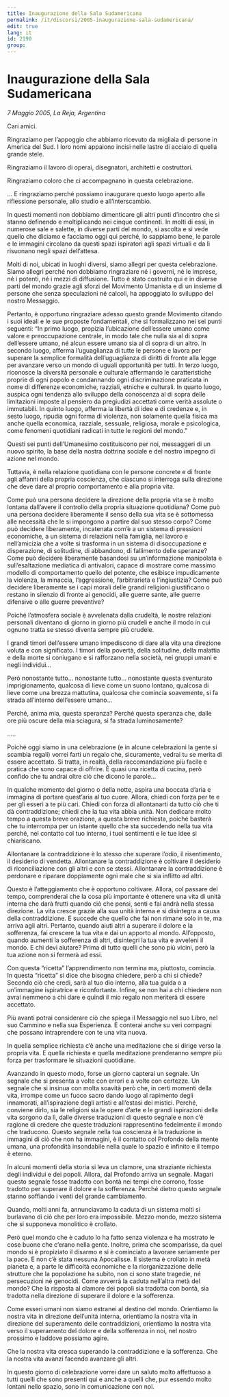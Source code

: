 ```yaml
---
title: Inaugurazione della Sala Sudamericana
permalink: /it/discorsi/2005-inaugurazione-sala-sudamericana/
edit: true
lang: it
id: 2190
group:
---
```


# Inaugurazione della Sala Sudamericana
_7 Maggio 2005, La Reja, Argentina_

Cari amici.

Ringraziamo per l’appoggio che abbiamo ricevuto da migliaia di persone in America del Sud. I loro nomi appaiono incisi nelle lastre di acciaio di quella grande stele.

Ringraziamo il lavoro di operai, disegnatori, architetti e costruttori.

Ringraziamo coloro che ci accompagnano in questa celebrazione.

… E ringraziamo perché possiamo inaugurare questo luogo aperto alla riflessione personale, allo studio e all’interscambio.

In questi momenti non dobbiamo dimenticare gli altri punti d’incontro che si stanno definendo e moltiplicando nei cinque continenti. In molti di essi, in numerose sale e salette, in diverse parti del mondo, si ascolta e si vede quello che diciamo e facciamo oggi qui perché, lo sappiamo bene, le parole e le immagini circolano da questi spazi ispiratori agli spazi virtuali e da lì risuonano negli spazi dell’attesa.

Molti di noi, ubicati in luoghi diversi, siamo allegri per questa celebrazione. Siamo allegri perché non dobbiamo ringraziare né i governi, né le imprese, né i potenti, né i mezzi di diffusione. Tutto è stato costruito qui e in diverse parti del mondo grazie agli sforzi del Movimento Umanista e di un insieme di persone che senza speculazioni né calcoli, ha appoggiato lo sviluppo del nostro Messaggio.

Pertanto, è opportuno ringraziare adesso questo grande Movimento citando i suoi ideali e le sue proposte fondamentali, che si formalizzano nei sei punti seguenti: “In primo luogo, propizia l’ubicazione dell’essere umano come valore e preoccupazione centrale, in modo tale che nulla sia al di sopra dell’essere umano, né alcun essere umano sia al di sopra di un altro. In secondo luogo, afferma l’uguaglianza di tutte le persone e lavora per superare la semplice formalità dell’uguaglianza di diritti di fronte alla legge per avanzare verso un mondo di uguali opportunità per tutti. In terzo luogo, riconosce la diversità personale e culturale affermando le caratteristiche proprie di ogni popolo e condannando ogni discriminazione praticata in nome di differenze economiche, razziali, etniche e culturali. In quarto luogo, auspica ogni tendenza allo sviluppo della conoscenza  al di sopra delle limitazioni imposte al pensiero da pregiudizi accettati come verità assolute o immutabili. In quinto luogo, afferma la libertà di idee e di credenze e, in sesto luogo, ripudia ogni forma di violenza, non solamente quella fisica ma anche quella economica, razziale, sessuale, religiosa, morale e psicologica, come fenomeni quotidiani radicati in tutte le regioni del mondo.”

Questi sei punti dell’Umanesimo costituiscono per noi, messaggeri di un nuovo spirito, la base della nostra dottrina sociale e del nostro impegno di azione nel mondo.

Tuttavia, è nella relazione quotidiana con le persone concrete e di fronte agli affanni della propria coscienza, che ciascuno si interroga sulla direzione che deve dare al proprio comportamento e alla propria vita.

Come può una persona decidere la direzione della propria vita se è molto lontana dall’avere il controllo della propria situazione quotidiana? Come può una persona decidere liberamente il senso della sua vita se è sottomessa alle necessità che le si impongono a partire dal suo stesso corpo? Come può decidere liberamente, incatenata com’è a un sistema di pressioni economiche, a un sistema di relazioni nella famiglia, nel lavoro e nell’amicizia che a volte si trasforma in un sistema di disoccupazione e disperazione, di solitudine, di abbandono, di fallimento delle speranze? Come può decidere liberamente basandosi su un’informazione manipolata e sull’esaltazione mediatica di antivalori, capace di mostrare come massimo modello di comportamento quello del potente, che esibisce impudicamente la violenza, la minaccia, l’aggressione, l’arbitrarietà e l’ingiustizia? Come può decidere liberamente se i capi morali delle grandi religioni giustificano o restano in silenzio di fronte ai genocidi, alle guerre sante, alle guerre difensive o alle guerre preventive?

Poiché l’atmosfera sociale è avvelenata dalla crudeltà, le nostre relazioni personali diventano di giorno in giorno  più crudeli e anche il modo in cui ognuno tratta se stesso diventa sempre più crudele.

I grandi timori dell’essere umano impediscono di dare alla vita una direzione voluta e con significato. I timori della povertà, della solitudine, della malattia e della morte si coniugano e si rafforzano nella società, nei gruppi umani e negli individui…

Però nonostante tutto… nonostante tutto… nonostante questa sventurato imprigionamento, qualcosa di lieve come un suono lontano, qualcosa di lieve come una brezza mattutina, qualcosa che comincia soavemente, si fa strada all’interno dell’essere umano…

Perché, anima mia, questa speranza? Perché questa speranza che, dalle ore più oscure della mia sciagura, si fa strada luminosamente?

…..

Poiché oggi siamo in una celebrazione (e in alcune celebrazioni la gente si scambia regali) vorrei farti un regalo che, sicuramente, vedrai tu se merita di essere accettato. Si tratta, in realtà, della raccomandazione più facile e pratica che sono capace di offrire. È quasi una ricetta di cucina, però confido che tu andrai oltre ciò che dicono le parole…

In qualche momento del giorno o della notte, aspira una boccata d’aria e immagina di portare quest’aria al tuo cuore. Allora, chiedi con forza per te e per gli esseri a te più cari. Chiedi con forza di allontanarti da tutto ciò che ti dà contraddizione; chiedi che la tua vita abbia unità. Non dedicare molto tempo a questa breve orazione, a questa breve richiesta, poiché basterà che tu interrompa per un istante quello che sta succedendo nella tua vita perché, nel contatto col tuo interno, i tuoi sentimenti e le tue idee si chiariscano.

Allontanare la contraddizione è lo stesso che superare l’odio, il risentimento, il desiderio di vendetta. Allontanare la contraddizione è coltivare il desiderio di riconciliazione con gli altri e con se stessi. Allontanare la contraddizione è perdonare e riparare doppiamente ogni male che si sia inflitto ad altri.

Questo è l’atteggiamento che è opportuno coltivare.  Allora, col passare del tempo, comprenderai che la cosa più importante è ottenere una vita di unità interna che darà frutti quando ciò che pensi, senti e fai andrà nella stessa direzione. La vita cresce grazie alla sua unità interna e si disintegra a causa della contraddizione. E succede che quello che fai non rimane solo in te, ma arriva agli altri. Pertanto, quando aiuti altri a superare il dolore e la sofferenza, fai crescere la tua vita e dai un apporto al mondo. All’opposto, quando aumenti la sofferenza di altri, disintegri la tua vita e avveleni il mondo. E chi devi aiutare? Prima di tutto quelli che sono più vicini, però la tua azione non si fermerà ad essi.

Con questa “ricetta” l’apprendimento non termina ma, piuttosto, comincia. In questa “ricetta” si dice che bisogna chiedere, però a chi si chiede? Secondo ciò che credi, sarà al tuo dio interno, alla tua guida o a un’immagine ispiratrice e riconfortante. Infine, se non hai a chi chiedere non avrai nemmeno a chi dare e quindi il mio regalo non meriterà di essere accettato.

Più avanti potrai considerare ciò che spiega il Messaggio nel suo Libro, nel suo Cammino e nella sua Esperienza. E conterai anche su veri compagni che possano intraprendere con te una vita nuova.

In quella semplice richiesta c’è anche una meditazione che si dirige verso la propria vita. E quella richiesta e quella meditazione prenderanno sempre più forza per trasformare le situazioni quotidiane.

Avanzando in questo modo, forse un giorno capterai un segnale. Un segnale che si presenta a volte con errori e a volte con certezze. Un segnale che si insinua con molta soavità però che, in certi momenti della vita, irrompe come un fuoco sacro dando luogo al rapimento degli innamorati, all’ispirazione degli artisti e all’estasi dei mistici. Perché, conviene dirlo, sia le religioni sia le opere d’arte e le grandi ispirazioni della vita sorgono da lì, dalle diverse traduzioni di questo segnale e non c’è ragione di credere che queste traduzioni rappresentino fedelmente il mondo che traducono. Questo segnale nella tua coscienza è la traduzione in immagini di ciò che non ha immagini, è il contatto col Profondo della mente umana, una profondità insondabile nella quale lo spazio è infinito e il tempo è eterno.

In alcuni momenti della storia si leva un clamore, una straziante richiesta degli individui e dei popoli. Allora, dal Profondo arriva un segnale.  Magari questo segnale fosse tradotto con bontà nei tempi che corrono, fosse tradotto per superare il dolore e la sofferenza. Perché dietro questo segnale stanno soffiando i venti del grande cambiamento.

Quando, molti anni fa, annunciavamo la caduta di un sistema molti si burlavano di ciò che per loro era impossibile. Mezzo mondo, mezzo sistema che si supponeva monolitico è crollato.

Però quel mondo che è caduto lo ha fatto senza violenza e ha mostrato le cose buone che c’erano nella gente. Inoltre, prima che scomparisse, da quel mondo si è propiziato il disarmo e si è cominciato a lavorare seriamente per la pace. E non c’è stata nessuna Apocalisse. Il sistema è crollato in metà pianeta e, a parte le difficoltà economiche e la riorganizzazione delle strutture che la popolazione ha subito, non ci sono state tragedie, né persecuzioni né genocidi. Come avverrà la caduta nell’altra metà del mondo? Che la risposta al clamore dei popoli sia tradotta con bontà, sia tradotta nella direzione di superare il dolore e la sofferenza.

Come esseri umani non siamo estranei al destino del mondo. Orientiamo la nostra vita in direzione dell’unità interna, orientiamo la nostra vita in direzione del superamento delle contraddizioni, orientiamo la nostra vita verso il superamento del dolore e della sofferenza in noi, nel nostro prossimo e laddove possiamo agire.

Che la nostra vita cresca superando la contraddizione e la sofferenza. Che la nostra vita avanzi facendo avanzare gli altri.

In questo giorno di celebrazione vorrei dare un saluto molto affettuoso a tutti quelli che sono presenti qui e anche a quelli che, pur essendo molto lontani nello spazio, sono in comunicazione con noi.
